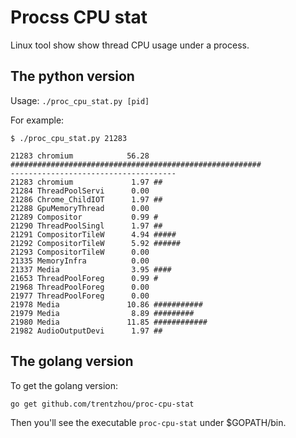 # Procss CPU stat

Linux tool show show thread CPU usage under a process.

## The python version

Usage: `./proc_cpu_stat.py [pid]`

For example:

```
$ ./proc_cpu_stat.py 21283

21283 chromium            56.28 ########################################################
-------------------------------------
21283 chromium             1.97 ##
21284 ThreadPoolServi      0.00 
21286 Chrome_ChildIOT      1.97 ##
21288 GpuMemoryThread      0.00 
21289 Compositor           0.99 #
21290 ThreadPoolSingl      1.97 ##
21291 CompositorTileW      4.94 #####
21292 CompositorTileW      5.92 ######
21293 CompositorTileW      0.00 
21335 MemoryInfra          0.00 
21337 Media                3.95 ####
21653 ThreadPoolForeg      0.99 #
21968 ThreadPoolForeg      0.00 
21977 ThreadPoolForeg      0.00 
21978 Media               10.86 ###########
21979 Media                8.89 #########
21980 Media               11.85 ############
21982 AudioOutputDevi      1.97 ##

```

## The golang version

To get the golang version:

```
go get github.com/trentzhou/proc-cpu-stat
```

Then you'll see the executable `proc-cpu-stat` under $GOPATH/bin.
